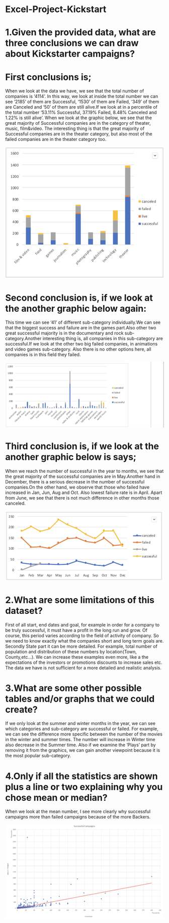# Excel-Project-Kickstart
# 1.Given the provided data, what are three conclusions we can draw about Kickstarter campaigns?


# First conclusions is;
When we look at the data we have, we see that the total number of companies is ‘4114’. In this way, we look at inside the total number we can see ‘2185’ of them are Successful, ‘1530’ of them are Failed, ‘349’ of them are Canceled and ‘50’ of them are still alive.If we look at in a percentile of the total number ‘53.11% Successful, 37.19% Failed, 8.48% Canceled and 1.22% is still alive’. When we look at the graphic below, we see that the great majority of Successful companies are in the category of theater, music, film&video. The interesting thing is that the great majority of Successful companies are in the theater category, but also most of the failed companies are in the theater category too.

![](Images/Graphic%201.png)


# Second conclusion is, if we look at the another graphic below again:
This time we can see ‘41’ of different sub-category individually.We can see that the biggest success and failure are in the games part.Also other two great successful majority is in the documentary and rock sub-category.Another interesting thing is, all companies in this sub-category are successful.If we look at the other two big failed companies, in animations and video games sub-category. Also there is no other options here, all companies is in this field they failed. 

![](Images/Graphic%202.png)


# Third conclusion is, if  we look at the another graphic below is says;
When we reach the number of successful in the year to months, we see that the great majority of the successful companies are in May.Another hand in December, there is a serious decrease in the number of successful companies.On the other hand, we observe that those who failed have increased in Jan, Jun, Aug and Oct. Also lowest failure rate is in April. Apart from June, we see that there is not much difference in other months those canceled.

![](Images/Graphic%203.png)

# 2.What are some limitations of this dataset?

First of all start, end dates and goal, for example in order for a company to be truly successful, it must have a profit in the long run and grow. Of course, this period varies according to the field of activity of company. So we need to know exactly what the companies short and long term goals are.
Secondly State part it can be more detailed. For example, total number of population and distribution of these numbers by location(Town, County,etc…).
We can increase these examples even more, like a the expectations of the investors or promotions discounts to increase sales etc. The data we have is not sufficient for a more detailed and realistic analysis.

# 3.What are some other possible tables and/or graphs that we could create?

If we only look at the summer and winter months in the year, we can see which categories and sub-category are successful or failed. For example, we can see the difference more specific between the number of the movies in the winter and summer times. The number will increase in Winter time also decrease in the Summer time.
Also if we examine the ‘Plays’ part by removing it from the graphics, we can gain another viewpoint because it is the most popular sub-category.

# 4.Only if all the statistics are shown plus a line or two explaining why you chose mean or median?

When we look at the mean number, I see more clearly why successful campaigns  more than failed campaigns because of the more Backers.

![](Images/Successful_Campaigns.png)

